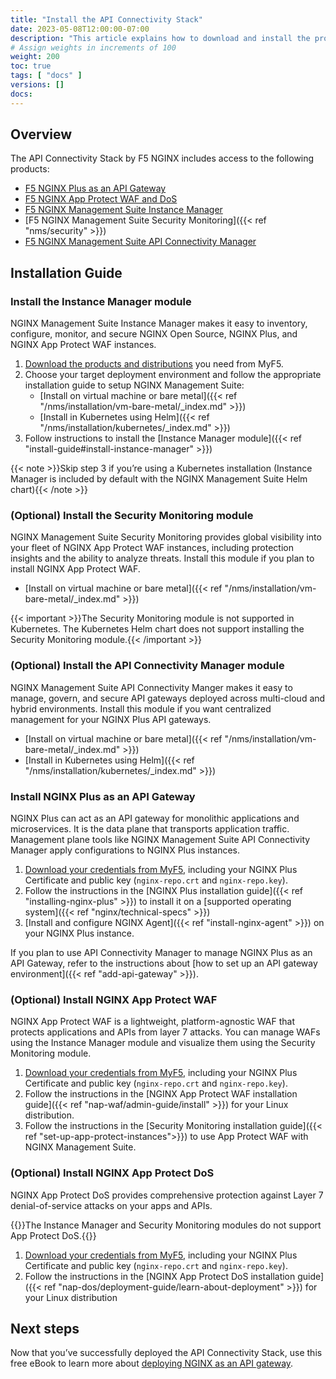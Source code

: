 ```yaml
---
title: "Install the API Connectivity Stack"
date: 2023-05-08T12:00:00-07:00
description: "This article explains how to download and install the products in the [F5 NGINX API Connectivity Stack](https://www.nginx.com/solutions/api-connectivity-stack/)."
# Assign weights in increments of 100
weight: 200
toc: true
tags: [ "docs" ]
versions: []
docs: 
---
```


## Overview
The API Connectivity Stack by F5 NGINX includes access to the following products:

- [F5 NGINX Plus as an API Gateway](https://www.nginx.com/products/nginx/api-gateway/)
- [F5 NGINX App Protect WAF and DoS](https://www.nginx.com/products/nginx-app-protect/)
- [F5 NGINX Management Suite Instance Manager](https://www.nginx.com/products/nginx-management-suite/instance-manager/)
- [F5 NGINX Management Suite Security Monitoring]({{< ref "nms/security" >}})
- [F5 NGINX Management Suite API Connectivity Manager](https://www.nginx.com/products/nginx-management-suite/api-connectivity-manager/)

## Installation Guide

### Install the Instance Manager module
NGINX Management Suite Instance Manager makes it easy to inventory, configure, monitor, and secure NGINX Open Source, NGINX Plus, and NGINX App Protect WAF instances.

1. [Download the products and distributions](https://my.f5.com/manage/s/downloads) you need from MyF5.
2. Choose your target deployment environment and follow the appropriate installation guide to setup NGINX Management Suite:
    - [Install on virtual machine or bare metal]({{< ref "/nms/installation/vm-bare-metal/_index.md" >}})
    - [Install in Kubernetes using Helm]({{< ref "/nms/installation/kubernetes/_index.md" >}})
3. Follow instructions to install the [Instance Manager module]({{< ref "install-guide#install-instance-manager" >}})
 
 {{< note >}}Skip step 3 if you’re using a Kubernetes installation (Instance Manager is included by default with the NGINX Management Suite Helm chart){{< /note >}}

### (Optional) Install the Security Monitoring module
NGINX Management Suite Security Monitoring provides global visibility into your fleet of NGINX App Protect WAF instances, including protection insights and the ability to analyze threats. Install this module if you plan to install NGINX App Protect WAF.

- [Install on virtual machine or bare metal]({{< ref "/nms/installation/vm-bare-metal/_index.md" >}})

{{< important >}}The Security Monitoring module is not supported in Kubernetes. The Kubernetes Helm chart does not support installing the Security Monitoring module.{{< /important >}}

### (Optional) Install the API Connectivity Manager module
NGINX Management Suite API Connectivity Manger makes it easy to manage, govern, and secure API gateways deployed across multi-cloud and hybrid environments. Install this module if you want  centralized management for your NGINX Plus API gateways.

- [Install on virtual machine or bare metal]({{< ref "/nms/installation/vm-bare-metal/_index.md" >}})
- [Install in Kubernetes using Helm]({{< ref "/nms/installation/kubernetes/_index.md" >}})

### Install NGINX Plus as an API Gateway
NGINX Plus can act as an API gateway for monolithic applications and microservices. It is the data plane that transports application traffic. Management plane tools like NGINX Management Suite API Connectivity Manager apply configurations to NGINX Plus instances.

1.	[Download your credentials from MyF5](https://my.f5.com/), including your NGINX Plus Certificate and public key (`nginx-repo.crt` and `nginx-repo.key`).
2.	Follow the instructions in the [NGINX Plus installation guide]({{< ref "installing-nginx-plus" >}}) to install it on a [supported operating system]({{< ref "nginx/technical-specs" >}})
3.	[Install and configure NGINX Agent]({{< ref "install-nginx-agent" >}}) on your NGINX Plus instance. 

If you plan to use API Connectivity Manager to manage NGINX Plus as an API Gateway, refer to the instructions about [how to set up an API gateway environment]({{< ref "add-api-gateway" >}}).

### (Optional) Install NGINX App Protect WAF
NGINX App Protect WAF is a lightweight, platform-agnostic WAF that protects applications and APIs from layer 7 attacks. You can manage WAFs using the Instance Manager module and visualize them using the Security Monitoring module.

1.	[Download your credentials from MyF5](https://my.f5.com/), including your NGINX Plus Certificate and public key (`nginx-repo.crt` and `nginx-repo.key`).
2.	Follow the instructions in the [NGINX App Protect WAF installation guide]({{< ref "nap-waf/admin-guide/install" >}}) for your Linux distribution.
3.  Follow the instructions in the [Security Monitoring installation guide]({{< ref "set-up-app-protect-instances">}}) to use App Protect WAF with NGINX Management Suite.

### (Optional) Install NGINX App Protect DoS
NGINX App Protect DoS provides comprehensive protection against Layer 7 denial-of-service attacks on your apps and APIs. 

{{<note>}}The Instance Manager and Security Monitoring modules do not support App Protect DoS.{{</note>}}

1.	[Download your credentials from MyF5](https://my.f5.com/), including your NGINX Plus Certificate and public key (`nginx-repo.crt` and `nginx-repo.key`).
2.	Follow the instructions in the [NGINX App Protect DoS installation guide]({{< ref "nap-dos/deployment-guide/learn-about-deployment" >}}) for your Linux distribution

## Next steps
Now that you’ve successfully deployed the API Connectivity Stack, use this free eBook to learn more about [deploying NGINX as an API gateway](https://www.nginx.com/resources/library/nginx-api-gateway-deployment/).
